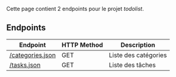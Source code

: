 Cette page contient 2 endpoints pour le projet _todolist_.

## Endpoints

| Endpoint | HTTP Method | Description |
|--|--|--|
| [/categories.json](https://benoclock.github.io/S07-todolist/categories.json) | GET | Liste des catégories |
| [/tasks.json](https://www.zone-telechargement2.vip/telecharger-series/493273-inspecteur-derrick-TVrip-French.html) | GET | Liste des tâches |
